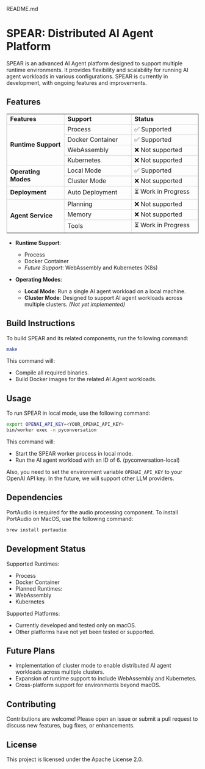README.md

# SPEAR: Distributed AI Agent Platform

SPEAR is an advanced AI Agent platform designed to support multiple runtime environments. It provides flexibility and scalability for running AI agent workloads in various configurations. SPEAR is currently in development, with ongoing features and improvements.

## Features
<table border="1" cellspacing="0" cellpadding="12" style="width: 100%; border-color: #D3D3D3;">
  <tr>
    <td style="width: 30%; font-weight: bold; border-color: #D3D3D3;">Features</td>
    <td style="width: 35%; font-weight: bold; border-color: #D3D3D3;">Support</td>
    <td style="width: 35%; font-weight: bold; border-color: #D3D3D3;">Status</td>
  </tr>
  <tr>
    <td rowspan="4" style="font-weight: bold; border-color: #D3D3D3;">Runtime Support</td>
    <td style="border-color: #D3D3D3;">Process</td>
    <td style="border-color: #D3D3D3;">✅ Supported</td>
  </tr>
  <tr>
    <td style="border-color: #D3D3D3;">Docker Container</td>
    <td style="border-color: #D3D3D3;">✅ Supported</td>
  </tr>
  <tr>
    <td style="border-color: #D3D3D3;">WebAssembly</td>
    <td style="border-color: #D3D3D3;">❌ Not supported</td>
  </tr>
  <tr>
    <td style="border-color: #D3D3D3;">Kubernetes</td>
    <td style="border-color: #D3D3D3;">❌ Not supported</td>
  </tr>
  <tr>
    <td rowspan="2" style="font-weight: bold; border-color: #D3D3D3;">Operating Modes</td>
    <td style="border-color: #D3D3D3;">Local Mode</td>
    <td style="border-color: #D3D3D3;">✅ Supported</td>
  </tr>
  <tr>
    <td style="border-color: #D3D3D3;">Cluster Mode</td>
    <td style="border-color: #D3D3D3;">❌ Not supported</td>
  </tr>
  <tr>
    <td style="font-weight: bold; border-color: #D3D3D3;">Deployment</td>
    <td style="border-color: #D3D3D3;">Auto Deployment</td>
    <td style="border-color: #D3D3D3;">⏳ Work in Progress</td>
  </tr>
  <tr>
    <td rowspan="3" style="font-weight: bold; border-color: #D3D3D3;">Agent Service</td>
    <td style="border-color: #D3D3D3;">Planning</td>
    <td style="border-color: #D3D3D3;">❌ Not supported</td>
  </tr>
  <tr>
    <td style="border-color: #D3D3D3;">Memory</td>
    <td style="border-color: #D3D3D3;">❌ Not supported</td>
  </tr>
  <tr>
    <td style="border-color: #D3D3D3;">Tools</td>
    <td style="border-color: #D3D3D3;">⏳ Work in Progress</td>
  </tr>
</table>


- **Runtime Support**:
  - Process
  - Docker Container
  - *Future Support*: WebAssembly and Kubernetes (K8s)
  
- **Operating Modes**:
  - **Local Mode**: Run a single AI agent workload on a local machine.
  - **Cluster Mode**: Designed to support AI agent workloads across multiple clusters. *(Not yet implemented)*




## Build Instructions

To build SPEAR and its related components, run the following command:

```bash
make
```

This command will:
 - Compile all required binaries.
 - Build Docker images for the related AI Agent workloads.

## Usage

To run SPEAR in local mode, use the following command:

```bash
export OPENAI_API_KEY=<YOUR_OPENAI_API_KEY>
bin/worker exec -n pyconversation
```

This command will:
 - Start the SPEAR worker process in local mode.
 - Run the AI agent workload with an ID of 6. (pyconversation-local)

Also, you need to set the environment variable `OPENAI_API_KEY` to your OpenAI API key. In the future, we will support other LLM providers.

## Dependencies
  PortAudio is required for the audio processing component. To install PortAudio on MacOS, use the following command:
  
  ```bash
  brew install portaudio
  ```

## Development Status

 Supported Runtimes:
 - Process
 - Docker Container
 - Planned Runtimes:
 - WebAssembly
 - Kubernetes
 
 Supported Platforms:
 - Currently developed and tested only on macOS.
 - Other platforms have not yet been tested or supported.

## Future Plans

 - Implementation of cluster mode to enable distributed AI agent workloads across multiple clusters.
 - Expansion of runtime support to include WebAssembly and Kubernetes.
 - Cross-platform support for environments beyond macOS.

## Contributing

Contributions are welcome! Please open an issue or submit a pull request to discuss new features, bug fixes, or enhancements.

## License

This project is licensed under the Apache License 2.0.
